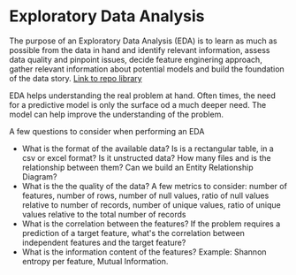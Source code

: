# Exploratory Data Analysis

The purpose of an Exploratory Data Analysis (EDA) is to learn as much as possible from the data in hand and identify relevant information, 
assess data quality and pinpoint issues, decide feature enginering approach, gather relevant information about potential models and build the
foundation of the data story. [Link to repo library](https://github.com/HACP/DataScienceReviewLibrary/blob/main/code/DSRL_EDA.py)

EDA helps understanding the real problem at hand. Often times, the need for a predictive model is only the surface od a much deeper need. The 
model can help improve the understanding of the problem. 

A few questions to consider when performing an EDA
- What is the format of the available data? Is is a rectangular table, in a csv or excel format? Is it unstructed data? How many files and 
  is the relationship between them? Can we build an Entity Relationship Diagram? 
- What is the the quality of the data? A few metrics to consider: number of features, number of rows, number of null values, ratio of null values
  relative to number of records, number of unique values, ratio of unique values relative to the total number of records
- What is the correlation between the features? If the problem requires a prediction of a target feature, what's the correlation between independent
  features and the target feature? 
- What is the information content of the features? Example: Shannon entropy per feature, Mutual Information.
